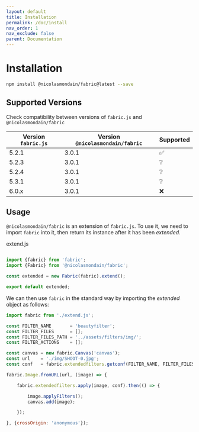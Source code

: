 ```yaml
---
layout: default
title: Installation
permalink: /doc/install
nav_order: 1
nav_exclude: false
parent: Documentation
---
```


# Installation

```bash
npm install @nicolasmondain/fabric@latest --save
```
## Supported Versions

Check compatibility between versions of `fabric.js` and `@nicolasmondain/fabric`

| Version `fabric.js` | Version `@nicolasmondain/fabric` | Supported          |
| ------------------- | -------------------------------- | ------------------ |
| 5.2.1               | 3.0.1                            | :white_check_mark: |
| 5.2.3               | 3.0.1                            | :grey_question:    |
| 5.2.4               | 3.0.1                            | :grey_question:    |
| 5.3.1               | 3.0.1                            | :grey_question:    |
| 6.0.x               | 3.0.1                            | :x:                |

## Usage

`@nicolasmondain/fabric` is an extension of `fabric.js`.
To use it, we need to import `fabric` into it, then return its instance after it has been _extended_.

extend.js

```javascript

import {fabric} from 'fabric';
import {Fabric} from '@nicolasmondain/fabric';

const extended = new Fabric(fabric).extend();

export default extended;
```
We can then use `fabric` in the standard way by importing the _extended_ object as follows:

```javascript
import fabric from './extend.js';

const FILTER_NAME       = 'beautyfilter';
const FILTER_FILES      = [];
const FILTER_FILES_PATH = '../assets/filters/img/';
const FILTER_ACTIONS    = [];

const canvas = new fabric.Canvas('canvas');
const url    = './img/SHOOT-0.jpg';
const conf   = fabric.extendedfilters.getconf(FILTER_NAME, FILTER_FILES, FILTER_FILES_PATH, FILTER_ACTIONS);

fabric.Image.fromURL(url, (image) => {

	fabric.extendedfilters.apply(image, conf).then(() => {

		image.applyFilters();
		canvas.add(image);

	});

}, {crossOrigin: 'anonymous'});

```
